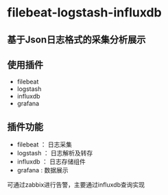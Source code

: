 # filebeat-logstash-influxdb

## 基于Json日志格式的采集分析展示

## 使用插件

* filebeat 
* logstash
* influxdb
* grafana 

## 插件功能 

- filebeat ： 日志采集
- logstash ： 日志解析及转存
- influxdb ： 日志存储组件
- grafana  :  数据展示 

可通过zabbix进行告警，主要通过influxdb查询实现


